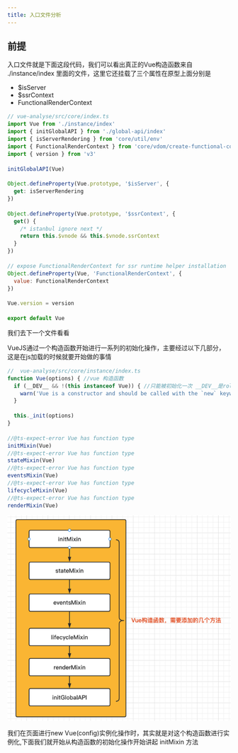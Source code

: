 ```yaml
---
title: 入口文件分析
---
```


## 前提

入口文件就是下面这段代码，我们可以看出真正的Vue构造函数来自 ./instance/index 里面的文件，这里它还挂载了三个属性在原型上面分别是

- $isServer
- $ssrContext
- FunctionalRenderContext

```javascript
// vue-analyse/src/core/index.ts
import Vue from './instance/index'
import { initGlobalAPI } from './global-api/index'
import { isServerRendering } from 'core/util/env'
import { FunctionalRenderContext } from 'core/vdom/create-functional-component'
import { version } from 'v3'

initGlobalAPI(Vue)

Object.defineProperty(Vue.prototype, '$isServer', {
  get: isServerRendering
})

Object.defineProperty(Vue.prototype, '$ssrContext', {
  get() {
    /* istanbul ignore next */
    return this.$vnode && this.$vnode.ssrContext
  }
})

// expose FunctionalRenderContext for ssr runtime helper installation
Object.defineProperty(Vue, 'FunctionalRenderContext', {
  value: FunctionalRenderContext
})

Vue.version = version

export default Vue

```

我们去下一个文件看看

VueJS通过一个构造函数开始进行一系列的初始化操作，主要经过以下几部分，这是在js加载的时候就要开始做的事情

```javascript
//  vue-analyse/src/core/instance/index.ts
function Vue(options) { //vue 构造函数
  if (__DEV__ && !(this instanceof Vue)) { //只能被初始化一次 __DEV__是rollup注入的
    warn('Vue is a constructor and should be called with the `new` keyword')
  }
  
  this._init(options)
}

//@ts-expect-error Vue has function type
initMixin(Vue)  
//@ts-expect-error Vue has function type
stateMixin(Vue)
//@ts-expect-error Vue has function type
eventsMixin(Vue)
//@ts-expect-error Vue has function type
lifecycleMixin(Vue)
//@ts-expect-error Vue has function type
renderMixin(Vue)
```



![image-20220827103933999](https://raw.githubusercontent.com/aymfx/pic/mian/img/image-20220827103933999.png)

我们在页面进行new Vue(config)实例化操作时，其实就是对这个构造函数进行实例化,下面我们就开始从构造函数的初始化操作开始讲起 initMixin 方法
